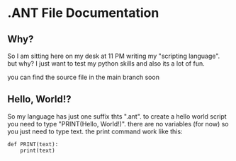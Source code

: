 # .ANT File Documentation
## Why?
So I am sitting here on my desk at 11 PM writing my "scripting language".
but why? I just want to test my python skills and also its a lot of fun.

you can find the source file in the main branch soon

## Hello, World!?
So my language has just one suffix thts ".ant".
to create a hello world script you need to type "PRINT(Hello, World!)".
there are no variables (for now) so you just need to type text.
the print command work like this:

```
def PRINT(text):
    print(text)
```

